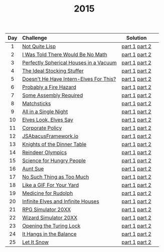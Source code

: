 # <p align="center"> 2015 </p>
<br>

| Day | Challenge | Solution ||
|:---:|:---|:---:|:---:|
| 1 | [Not Quite Lisp](https://adventofcode.com/2015/day/1) | [part 1](./src/day01/part1.py) [part 2](./src/day01/part2.py) |
| 2 | [I Was Told There Would Be No Math](https://adventofcode.com/2015/day/2) | [part 1](./src/day02/part1.py) [part 2](./src/day02/part2.py) |
| 3 | [Perfectly Spherical Houses in a Vacuum](https://adventofcode.com/2015/day/3) | [part 1](./src/day03/part1.py) [part 2](./src/day03/part2.py) |
| 4 | [The Ideal Stocking Stuffer](https://adventofcode.com/2015/day/4) | [part 1](./src/day04/part1.py) [part 2](./src/day04/part2.py) |
| 5 | [Doesn't He Have Intern-Elves For This?](https://adventofcode.com/2015/day/5) | [part 1](./src/day05/part1.py) [part 2](./src/day05/part2.py) |
| 6 | [Probably a Fire Hazard](https://adventofcode.com/2015/day/6) | [part 1](./src/day06/part1.py) [part 2](./src/day06/part2.py) |
| 7 | [Some Assembly Required](https://adventofcode.com/2015/day/7) | [part 1](./src/day07/part1.py) [part 2](./src/day07/part2.py) |
| 8 | [Matchsticks](https://adventofcode.com/2015/day/8) | [part 1](./src/day08/part1.py) [part 2](./src/day08/part2.py) |
| 9 | [All in a Single Night ](https://adventofcode.com/2015/day/9) | [part 1](./src/day09/part1.py) [part 2](./src/day09/part2.py) |
| 10 | [Elves Look, Elves Say](https://adventofcode.com/2015/day/10) | [part 1](./src/day10/part1.py) [part 2](./src/day10/part2.py) |
| 11 | [Corporate Policy](https://adventofcode.com/2015/day/11) | [part 1](./src/day11/part1.py) [part 2](./src/day11/part2.py) |
| 12 | [JSAbacusFramework.io](https://adventofcode.com/2015/day/12) | [part 1](./src/day12/part12.py) [part 2](./src/day12/part12.py) |
| 13 | [Knights of the Dinner Table](https://adventofcode.com/2015/day/13) | [part 1](./src/day13/part1.py) [part 2](./src/day13/part2.py) |
| 14 | [Reindeer Olympics](https://adventofcode.com/2015/day/14) | [part 1](./src/day14/part1.py) [part 2](./src/day14/part2.py) |
| 15 | [Science for Hungry People](https://adventofcode.com/2015/day/15) | [part 1](./src/day15/part1.py) [part 2](./src/day15/part2.py) |
| 16 | [Aunt Sue](https://adventofcode.com/2015/day/16) | [part 1](./src/day16/part12.py) [part 2](./src/day16/part12.py) |
| 17 | [No Such Thing as Too Much](https://adventofcode.com/2015/day/17) | [part 1](./src/day17/part12.py) [part 2](./src/day17/part12.py) |
| 18 | [Like a GIF For Your Yard](https://adventofcode.com/2015/day/18) | [part 1](./src/day18/part12.py) [part 2](./src/day18/part12.py) |
| 19 | [Medicine for Rudolph](https://adventofcode.com/2015/day/19) | [part 1](./src/day19/part1.py) [part 2](./src/day19/part2.py) |
| 20 | [Infinite Elves and Infinite Houses](https://adventofcode.com/2015/day/20) | [part 1](./src/day20/part12.py) [part 2](./src/day20/part12.py) |
| 21 | [RPG Simulator 20XX](https://adventofcode.com/2015/day/21) | [part 1](./src/day21/part1.py) [part 2](./src/day21/part2.py) |
| 22 | [Wizard Simulator 20XX](https://adventofcode.com/2015/day/22) | [part 1](./src/day22/part1.py) [part 2](./src/day22/part2.py) |
| 23 | [Opening the Turing Lock](https://adventofcode.com/2015/day/23) | [part 1](./src/day23/part1.py) [part 2](./src/day23/part2.py) |
| 24 | [It Hangs in the Balance](https://adventofcode.com/2015/day/24) | [part 1](./src/day24/part12.py) [part 2](./src/day24/part12.py) |
| 25 | [Let It Snow](https://adventofcode.com/2015/day/25) | [part 1](./src/day25/part1.py) [part 2](./src/day25/part1.py) |
